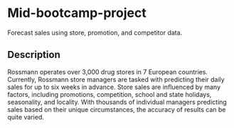 # Mid-bootcamp-project

Forecast sales using store, promotion, and competitor data.
## Description
Rossmann operates over 3,000 drug stores in 7 European countries.
Currently, Rossmann store managers are tasked with predicting their daily sales for up to six weeks in advance. 
Store sales are influenced by many factors, including promotions, competition, school and state holidays, seasonality, and locality.
With thousands of individual managers predicting sales based on their unique circumstances, the accuracy of results can be quite varied.

